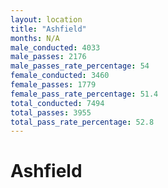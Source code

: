 ```yaml
---
layout: location
title: "Ashfield"
months: N/A
male_conducted: 4033
male_passes: 2176
male_passes_rate_percentage: 54
female_conducted: 3460
female_passes: 1779
female_pass_rate_percentage: 51.4
total_conducted: 7494
total_passes: 3955
total_pass_rate_percentage: 52.8
---
```


# Ashfield
